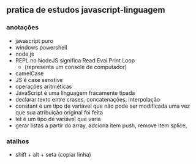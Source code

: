 ## pratica de estudos javascript-linguagem

### anotações
- javascript puro
- windows powershell 
- node.js
- REPL no NodeJS significa Read Eval Print Loop 
    - (representa um console de computador)
- camelCase
- JS é case senstive
- operações aritméticas
- JavaScript é uma linguagem fracamente tipada
- declarar texto entre crases, concatenações, interpolação
- constant é um tipo de variável que não pode ser modificada uma vez que sua atribuição original foi feita
- let é um tipo de variável que varia
- gerar listas a partir do array, adciona item push, remove item splice,

### atalhos
- shift + alt + seta (copiar linha)